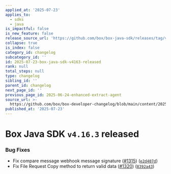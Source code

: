 ```yaml
---
applied_at: '2025-07-23'
applies_to:
  - sdks
  - java
is_impactful: false
is_new_feature: false
release_source_url: 'https://github.com/box/box-java-sdk/releases/tag/v4.16.3'
collapse: true
is_index: false
category_id: changelog
subcategory_id: ''
id: 2025-07-23-box-java-sdk-v4163-released
rank: null
total_steps: null
type: changelog
sibling_id: ''
parent_id: changelog
next_page_id: ''
previous_page_id: 2025-06-24-enhanced-extract-agent
source_url: >-
  https://github.com/box/box-developer-changelog/blob/main/content/2025/07-23-box-java-sdk-v4163-released.md
published_at: '2025-07-23'
---
```

# Box Java SDK `v4.16.3` released

### Bug Fixes

* Fix compare message webhook message signature ([#1315][1]) ([`e2d407d`][2])
* Fix File Request Copy method to return valid data ([#1320][3]) ([`8392a43`][4])

[1]: https://github.com/box/box-java-sdk/issues/1315

[2]: https://github.com/box/box-java-sdk/commit/e2d407ded3370ffee6eb074044fd562629a904be

[3]: https://github.com/box/box-java-sdk/issues/1320

[4]: https://github.com/box/box-java-sdk/commit/8392a437c1a738bebb4e7d0f84d6bf833c76bdf3